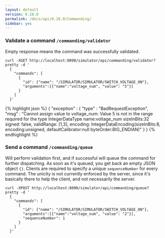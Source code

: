 ```yaml
---
layout: default
version: 0.28.0
permalink: /docs/api/0.28.0/Commanding/
sidebar: yes
---
```


### Validate a command `/commanding/validator`
Empty response means the command was successfully validated.

```
curl -XGET http://localhost:8090/simulator/api/commanding/validator?pretty -d '
  {
    "commands": [
      {
        "id": {"name": "/SIMULATOR/SIMULATOR/SWITCH_VOLTAGE_ON"},
        "arguments":[{"name":"voltage_num", "value": "5"}]
      }
    ]
  }'
```

{% highlight json %}
{
  "exception" : {
    "type" : "BadRequestException",
    "msg" : "Cannot assign value to voltage_num: Value 5 is not in the range required for the type IntegerDataType name:voltage_num sizeInBits:32 signed: false, validRange: [1,3], encoding: IntegerDataEncoding(sizeInBits:8, encoding:unsigned, defaultCalibrator:null byteOrder:BIG_ENDIAN)"
  }
}
{% endhighlight %}

### Send a command `/commanding/queue`
Will perform validation first, and if successful will queue the command for further dispatching. As soon as it's queued, you get back an empty JSON object `{}`. Clients are required to specify a unique `sequenceNumber` for every command. The unicity is not currently enforced by the server, since it's basically there to help the client, and not necessarily the server.

```
curl -XPOST http://localhost:8090/simulator/api/commanding/queue?pretty -d '
  {
    "commands": [
      {
        "id": {"name": "/SIMULATOR/SIMULATOR/SWITCH_VOLTAGE_ON"},
        "arguments":[{"name":"voltage_num", "value": "2"}],
        "sequenceNumber": 1
      }
    ]
  }'
```
